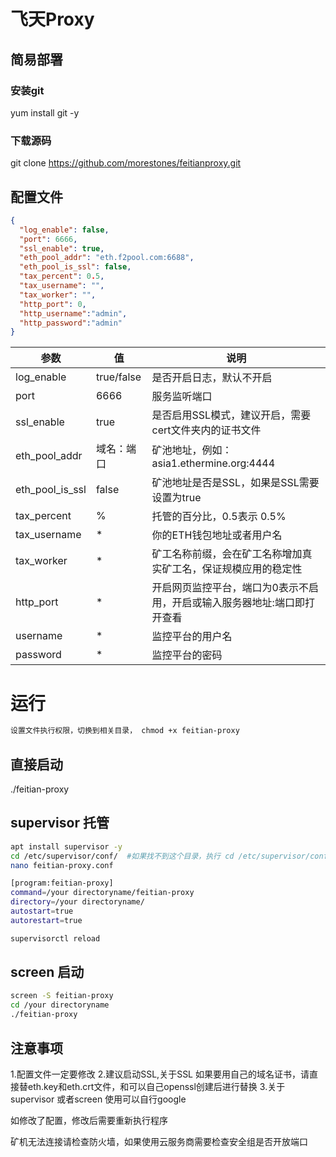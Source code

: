 # 飞天Proxy  

## 简易部署
### 安装git
yum install git -y
### 下载源码
git clone https://github.com/morestones/feitianproxy.git


## 配置文件
``` json
{
  "log_enable": false,
  "port": 6666,
  "ssl_enable": true,
  "eth_pool_addr": "eth.f2pool.com:6688",
  "eth_pool_is_ssl": false,
  "tax_percent": 0.5,
  "tax_username": "",
  "tax_worker": "",
  "http_port": 0,
  "http_username":"admin",
  "http_password":"admin"
}
```

| 参数 | 值 | 说明 |
| ----  | ----  | ------- |
| log_enable  | true/false | 是否开启日志，默认不开启 |
| port  | 6666 | 服务监听端口|
| ssl_enable  | true | 是否启用SSL模式，建议开启，需要cert文件夹内的证书文件 |
| eth_pool_addr  | 域名：端口 | 矿池地址，例如：asia1.ethermine.org:4444 |
| eth_pool_is_ssl  | false | 矿池地址是否是SSL，如果是SSL需要设置为true |
| tax_percent  | % | 托管的百分比，0.5表示 0.5%|
| tax_username  | * | 你的ETH钱包地址或者用户名 |
| tax_worker  | *  | 矿工名称前缀，会在矿工名称增加真实矿工名，保证规模应用的稳定性 |
| http_port  | * | 开启网页监控平台，端口为0表示不启用，开启或输入服务器地址:端口即打开查看 |
| username  | * | 监控平台的用户名 |
| password  | * | 监控平台的密码 |


# 运行
``` bash
设置文件执行权限，切换到相关目录， chmod +x feitian-proxy
```

##  直接启动

./feitian-proxy

## supervisor 托管 
``` bash
apt install supervisor -y
cd /etc/supervisor/conf/  #如果找不到这个目录，执行 cd /etc/supervisor/conf.d/
nano feitian-proxy.conf
```

``` bash
[program:feitian-proxy]
command=/your directoryname/feitian-proxy
directory=/your directoryname/
autostart=true
autorestart=true
```

``` bash
supervisorctl reload
```

## screen 启动
``` bash
screen -S feitian-proxy
cd /your directoryname
./feitian-proxy
```


## 注意事项

1.配置文件一定要修改
2.建议启动SSL,关于SSL 如果要用自己的域名证书，请直接替eth.key和eth.crt文件，和可以自己openssl创建后进行替换
3.关于supervisor 或者screen 使用可以自行google

如修改了配置，修改后需要重新执行程序

矿机无法连接请检查防火墙，如果使用云服务商需要检查安全组是否开放端口
